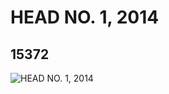 # HEAD NO. 1, 2014
## 15372
![HEAD NO. 1, 2014](https://lc-www-live-s.legocdn.com/media/bricks/5/2/6071289.jpg)